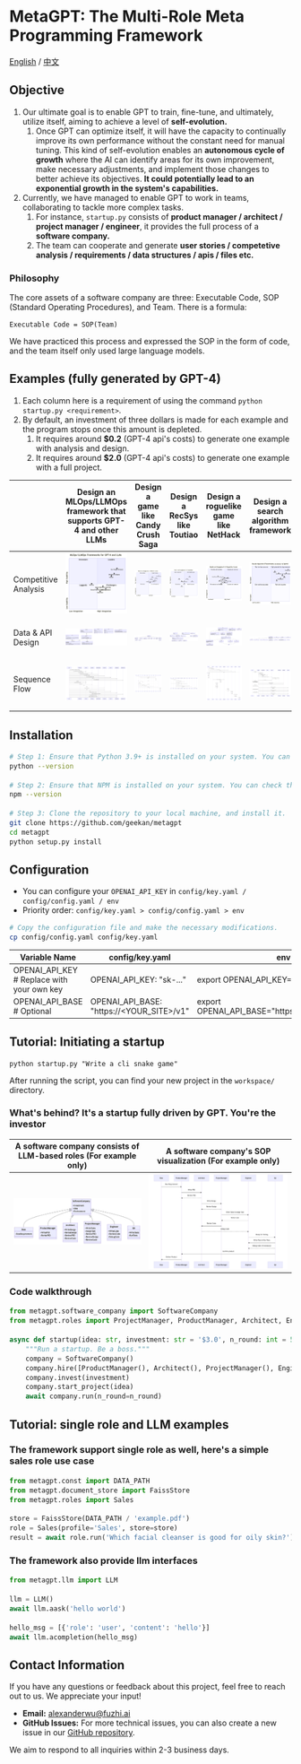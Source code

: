# MetaGPT: The Multi-Role Meta Programming Framework

[English](./README.md) / [中文](./README_CN.md)

## Objective

1. Our ultimate goal is to enable GPT to train, fine-tune, and ultimately, utilize itself, aiming to achieve a level of **self-evolution.**
   1. Once GPT can optimize itself, it will have the capacity to continually improve its own performance without the constant need for manual tuning. This kind of self-evolution enables an **autonomous cycle of growth** where the AI can identify areas for its own improvement, make necessary adjustments, and implement those changes to better achieve its objectives. **It could potentially lead to an exponential growth in the system's capabilities.**
2. Currently, we have managed to enable GPT to work in teams, collaborating to tackle more complex tasks.
   1. For instance, `startup.py` consists of **product manager / architect / project manager / engineer**, it provides the full process of a **software company.**
   2. The team can cooperate and generate **user stories / competetive analysis / requirements / data structures / apis / files etc.**

### Philosophy

The core assets of a software company are three: Executable Code, SOP (Standard Operating Procedures), and Team. 
There is a formula: 

```
Executable Code = SOP(Team)
```

We have practiced this process and expressed the SOP in the form of code, 
and the team itself only used large language models.

## Examples (fully generated by GPT-4)

1. Each column here is a requirement of using the command `python startup.py <requirement>`.
2. By default, an investment of three dollars is made for each example and the program stops once this amount is depleted.
   1. It requires around **$0.2** (GPT-4 api's costs) to generate one example with analysis and design.
   2. It requires around **$2.0** (GPT-4 api's costs) to generate one example with a full project.

|                      | Design an MLOps/LLMOps framework that supports GPT-4 and other LLMs                                     | Design a game like Candy Crush Saga                                                                            | Design a RecSys like Toutiao                                                                                         | Design a roguelike game like NetHack                                                                 | Design a search algorithm framework                                                                                                   | Design a minimal pomodoro timer                                                                                                  |
|----------------------|---------------------------------------------------------------------------------------------------------|----------------------------------------------------------------------------------------------------------------|----------------------------------------------------------------------------------------------------------------------|------------------------------------------------------------------------------------------------------|---------------------------------------------------------------------------------------------------------------------------------------|----------------------------------------------------------------------------------------------------------------------------------|
| Competitive Analysis | ![LLMOps Competitive Analysis](resources/workspace/llmops_framework/resources/competitive_analysis.png) | ![Candy Crush Competitive Analysis](resources/workspace/match3_puzzle_game/resources/competitive_analysis.png) | ![Jinri Toutiao Recsys Competitive Analysis](resources/workspace/content_rec_sys/resources/competitive_analysis.png) | ![NetHack Game Competitive Analysis](resources/workspace/pyrogue/resources/competitive_analysis.png) | ![Search Algorithm Framework Competitive Analysis](resources/workspace/search_algorithm_framework/resources/competitive_analysis.png) | ![Minimal Pomodoro Timer Competitive Analysis](resources/workspace/minimalist_pomodoro_timer/resources/competitive_analysis.png) |
| Data & API Design    | ![LLMOps Data & API Design](resources/workspace/llmops_framework/resources/data_api_design.png)         | ![Candy Crush Data & API Design](resources/workspace/match3_puzzle_game/resources/data_api_design.png)         | ![Jinri Toutiao Recsys Data & API Design](resources/workspace/content_rec_sys/resources/data_api_design.png)         | ![NetHack Game Data & API Design](resources/workspace/pyrogue/resources/data_api_design.png)         | ![Search Algorithm Framework Data & API Design](resources/workspace/search_algorithm_framework/resources/data_api_design.png)         | ![Minimal Pomodoro Timer Data & API Design](resources/workspace/minimalist_pomodoro_timer/resources/data_api_design.png)         |
| Sequence Flow        | ![LLMOps Sequence Flow](resources/workspace/llmops_framework/resources/seq_flow.png)                    | ![Candy Crush Sequence Flow](resources/workspace/match3_puzzle_game/resources/seq_flow.png)                    | ![Jinri Toutiao Recsys Sequence Flow](resources/workspace/content_rec_sys/resources/seq_flow.png)                    | ![NetHack Game Sequence Flow](resources/workspace/pyrogue/resources/seq_flow.png)                    | ![Search Algorithm Framework Sequence Flow](resources/workspace/search_algorithm_framework/resources/seq_flow.png)                    | ![Minimal Pomodoro Timer Sequence Flow](resources/workspace/minimalist_pomodoro_timer/resources/seq_flow.png)                    |


## Installation

```bash
# Step 1: Ensure that Python 3.9+ is installed on your system. You can check this by using:
python --version

# Step 2: Ensure that NPM is installed on your system. You can check this by using:
npm --version

# Step 3: Clone the repository to your local machine, and install it.
git clone https://github.com/geekan/metagpt
cd metagpt
python setup.py install
```

## Configuration

- You can configure your `OPENAI_API_KEY` in `config/key.yaml / config/config.yaml / env`
- Priority order: `config/key.yaml > config/config.yaml > env`

```bash
# Copy the configuration file and make the necessary modifications.
cp config/config.yaml config/key.yaml
```

| Variable Name                              | config/key.yaml                           | env                            |
|--------------------------------------------|-------------------------------------------|--------------------------------|
| OPENAI_API_KEY # Replace with your own key | OPENAI_API_KEY: "sk-..."                  | export OPENAI_API_KEY="sk-..." |
| OPENAI_API_BASE # Optional                            | OPENAI_API_BASE: "https://<YOUR_SITE>/v1" | export OPENAI_API_BASE="https://<YOUR_SITE>/v1"   |

## Tutorial: Initiating a startup

```shell
python startup.py "Write a cli snake game"
```

After running the script, you can find your new project in the `workspace/` directory.

### What's behind? It's a startup fully driven by GPT. You're the investor
| A software company consists of LLM-based roles (For example only)                       | A software company's SOP visualization (For example only)         |
|-----------------------------------------------------------------------------------------|-------------------------------------------------------------------|
| ![A software company consists of LLM-based roles](./resources/software_company_cd.jpeg) | ![A software company's SOP](./resources/software_company_sd.jpeg) |

### Code walkthrough

```python
from metagpt.software_company import SoftwareCompany
from metagpt.roles import ProjectManager, ProductManager, Architect, Engineer

async def startup(idea: str, investment: str = '$3.0', n_round: int = 5):
    """Run a startup. Be a boss."""
    company = SoftwareCompany()
    company.hire([ProductManager(), Architect(), ProjectManager(), Engineer()])
    company.invest(investment)
    company.start_project(idea)
    await company.run(n_round=n_round)
```

## Tutorial: single role and LLM examples

### The framework support single role as well, here's a simple sales role use case

```python
from metagpt.const import DATA_PATH
from metagpt.document_store import FaissStore
from metagpt.roles import Sales

store = FaissStore(DATA_PATH / 'example.pdf')
role = Sales(profile='Sales', store=store)
result = await role.run('Which facial cleanser is good for oily skin?')
```

### The framework also provide llm interfaces

```python
from metagpt.llm import LLM

llm = LLM()
await llm.aask('hello world')

hello_msg = [{'role': 'user', 'content': 'hello'}]
await llm.acompletion(hello_msg)
```

## Contact Information

If you have any questions or feedback about this project, feel free to reach out to us. We appreciate your input!

- **Email:** alexanderwu@fuzhi.ai
- **GitHub Issues:** For more technical issues, you can also create a new issue in our [GitHub repository](https://github.com/geekan/metagpt/issues).

We aim to respond to all inquiries within 2-3 business days.

